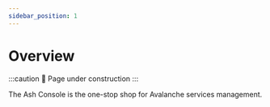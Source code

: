 ```yaml
---
sidebar_position: 1
---
```


# Overview

:::caution
🚧 Page under construction
:::

The Ash Console is the one-stop shop for Avalanche services management.
